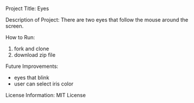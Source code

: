 Project Title:
Eyes

Description of Project:
There are two eyes that follow the mouse around the screen.

How to Run:
1. fork and clone
2. download zip file

Future Improvements:
- eyes that blink
- user can select iris color

License Information:
MIT License

